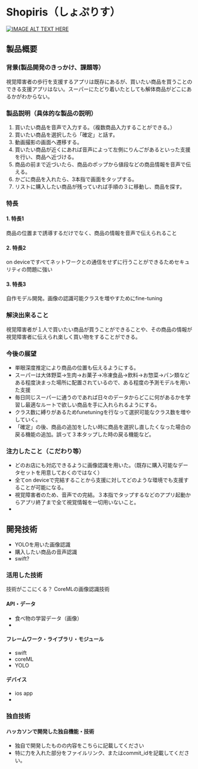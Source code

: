 # Shopiris（しょぷりす）

[![IMAGE ALT TEXT HERE](https://jphacks.com/wp-content/uploads/2024/07/JPHACKS2024_ogp.jpg)](https://www.youtube.com/watch?v=DZXUkEj-CSI)

## 製品概要
### 背景(製品開発のきっかけ、課題等）
視覚障害者の歩行を支援するアプリは既存にあるが、買いたい商品を買うことのできる支援アプリはない。スーパーにたどり着いたとしても解体商品がどこにあるかがわからない。
### 製品説明（具体的な製品の説明）
1. 買いたい商品を音声で入力する。（複数商品入力することができる。）
2. 買いたい商品を選択したら「確定」と話す。
3. 動画撮影の画面へ遷移する。
4. 買いたい商品が近くにあれば音声によって左側にりんごがあるといった支援を行い、商品へ近づける。
5. 商品の前まで近づいたら、商品のポップから値段などの商品情報を音声で伝える。
6. かごに商品を入れたら、3本指で画面をタップする。
7. リストに購入したい商品が残っていれば手順の３に移動し、商品を探す。
### 特長
#### 1. 特長1
商品の位置まで誘導するだけでなく、商品の情報を音声で伝えられること
#### 2. 特長2
on deviceですべてネットワークとの通信をせずに行うことができるためセキュリティの問題に強い
#### 3. 特長3
自作モデル開発。画像の認識可能クラスを増やすためにfine-tuning

### 解決出来ること
視覚障害者が１人で買いたい商品が買うことができることや、その商品の情報が視覚障害者に伝えられ楽しく買い物をすることができる。
### 今後の展望
- 単眼深度推定により商品の位置も伝えるようにする。
- スーパーは大体野菜→生肉→お菓子→冷凍食品→飲料→お惣菜→パン類などある程度決まった場所に配置されているので、ある程度の予測モデルを用いた支援
- 毎日同じスーパーに通うのであれば日々のデータからどこに何があるかを学習し最適なルートで欲しい商品を手に入れられるようにする。
- クラス数に縛りがあるためfunetuningを行なって選択可能なクラス数を増やしていく。
- 「確定」の後、商品の追加をしたい時に商品を選択し直したくなった場合の戻る機能の追加。誤って３本タップした時の戻る機能など。
### 注力したこと（こだわり等）
* どのお店にも対応できるように画像認識を用いた。（既存に購入可能なデータセットを用意しておくのではなく）
* 全てon deviceで完結することから支援に対してどのような環境でも支援することが可能になる。
* 視覚障害者のため、音声での完結。３本指でタップするなどのアプリ起動からアプリ終了まで全て視覚情報を一切用いないこと。
* 

## 開発技術

- YOLOを用いた画像認識
- 購入したい商品の音声認識
- swift?
### 活用した技術
技術がここにくる？
CoreMLの画像認識技術
#### API・データ
* 食べ物の学習データ（画像）
* 

#### フレームワーク・ライブラリ・モジュール
* swift
* coreML
* YOLO

#### デバイス
* ios app
* 

### 独自技術
#### ハッカソンで開発した独自機能・技術
* 独自で開発したものの内容をこちらに記載してください
* 特に力を入れた部分をファイルリンク、またはcommit_idを記載してください。
